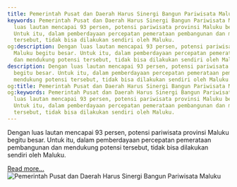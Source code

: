 ```yaml
---
title: Pemerintah Pusat dan Daerah Harus Sinergi Bangun Pariwisata Maluku
keywords: Pemerintah Pusat dan Daerah Harus Sinergi Bangun Pariwisata Maluku,Dengan
  luas lautan mencapai 93 persen, potensi pariwisata provinsi Maluku begitu besar.
  Untuk itu, dalam pemberdayaan percepatan pemerataan pembangunan dan mendukung potensi
  tersebut, tidak bisa dilakukan sendiri oleh Maluku.
og:description: Dengan luas lautan mencapai 93 persen, potensi pariwisata provinsi
  Maluku begitu besar. Untuk itu, dalam pemberdayaan percepatan pemerataan pembangunan
  dan mendukung potensi tersebut, tidak bisa dilakukan sendiri oleh Maluku.
description: Dengan luas lautan mencapai 93 persen, potensi pariwisata provinsi Maluku
  begitu besar. Untuk itu, dalam pemberdayaan percepatan pemerataan pembangunan dan
  mendukung potensi tersebut, tidak bisa dilakukan sendiri oleh Maluku.
og:title: Pemerintah Pusat dan Daerah Harus Sinergi Bangun Pariwisata Maluku
og:keywords: Pemerintah Pusat dan Daerah Harus Sinergi Bangun Pariwisata Maluku,Dengan
  luas lautan mencapai 93 persen, potensi pariwisata provinsi Maluku begitu besar.
  Untuk itu, dalam pemberdayaan percepatan pemerataan pembangunan dan mendukung potensi
  tersebut, tidak bisa dilakukan sendiri oleh Maluku.
---
```


Dengan luas lautan mencapai 93 persen, potensi pariwisata provinsi Maluku begitu besar. Untuk itu, dalam pemberdayaan percepatan pemerataan pembangunan dan mendukung potensi tersebut, tidak bisa dilakukan sendiri oleh Maluku.

[Read more...](https://www.sportourism.id/post/5966/pemerintah-pusat-dan-daerah-harus-sinergi-bangun-pariwisata-maluku "Pemerintah Pusat dan Daerah Harus Sinergi Bangun Pariwisata Maluku")
![Pemerintah Pusat dan Daerah Harus Sinergi Bangun Pariwisata Maluku](https://services.sportourism.id/fileload/mendagri-tjahjo-kumolo-2jpg-5JCZ.jpg "Pemerintah Pusat dan Daerah Harus Sinergi Bangun Pariwisata Maluku")